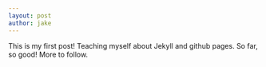 ```yaml
---
layout: post
author: jake
---
```


This is my first post! Teaching myself about Jekyll and github pages. So far, so good! More to follow.

